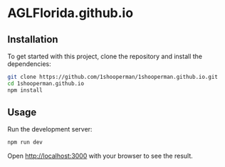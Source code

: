 # AGLFlorida.github.io

## Installation

To get started with this project, clone the repository and install the dependencies:

```bash
git clone https://github.com/1shooperman/1shooperman.github.io.git
cd 1shooperman.github.io
npm install
```

## Usage

Run the development server:

```bash
npm run dev
```

Open [http://localhost:3000](http://localhost:3000) with your browser to see the result.